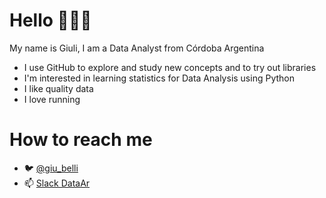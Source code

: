 # Hello 🙋🏻‍♀️
My name is Giuli, I am a Data Analyst from Córdoba Argentina 

- I use GitHub to explore and study new concepts and to try out libraries
- I'm interested in learning statistics for Data Analysis using Python
- I like quality data
- I love running

# How to reach me
- 🐦 [@giu_belli](https://twitter.com/giu_belli)
- 📫 [Slack DataAr](https://bit.ly/DataAr-slack)
